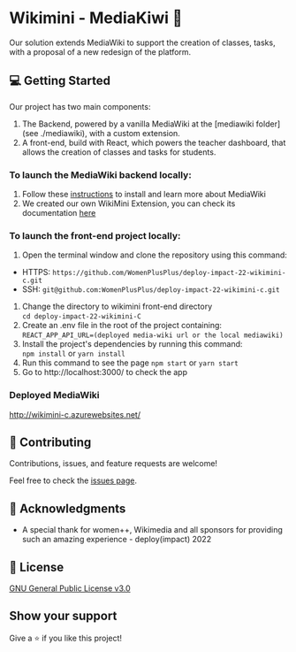 # Wikimini - MediaKiwi 🥝

Our solution extends MediaWiki to support the creation of classes, tasks, with a proposal of a new redesign of the platform.

## :computer: Getting Started

Our project has two main components:
1. The Backend, powered by a vanilla MediaWiki at the [mediawiki folder](see ./mediawiki), with a custom extension.
2. A front-end, build with React, which powers the teacher dashboard, that allows the creation of classes and tasks for students.

### To launch the MediaWiki backend locally:
1. Follow these [instructions](./mediawiki/Application/Readme.md) to install and learn more about MediaWiki
2. We created our own WikiMini Extension, you can check its documentation [here](./mediawiki/Application/extensions/WikiMiniExtension)
 
### To launch the front-end project locally:

1. Open the terminal window and clone the repository using this command:

- HTTPS: `https://github.com/WomenPlusPlus/deploy-impact-22-wikimini-c.git`
- SSH: `git@github.com:WomenPlusPlus/deploy-impact-22-wikimini-c.git`

1. Change the directory to wikimini front-end directory  
`cd deploy-impact-22-wikimini-C`
2. Create an .env file in the root of the project containing:
  `REACT_APP_API_URL=(deployed media-wiki url or the local mediawiki)`
3. Install the project's dependencies by running this command:   
`npm install` or `yarn install`
4. Run this command to see the page `npm start` or `yarn start`
5. Go to http://localhost:3000/ to check the app

### Deployed MediaWiki
http://wikimini-c.azurewebsites.net/

## 🤝 Contributing

Contributions, issues, and feature requests are welcome!

Feel free to check the [issues page](./issues).

## :tada: Acknowledgments

- A special thank for women++, Wikimedia and all sponsors for providing such an amazing experience - deploy(impact) 2022

## 📝 License
[GNU General Public License v3.0](https://github.com/WomenPlusPlus/deploy-impact-22-wikimini-c/blob/development/LICENSE)

## Show your support

Give a ⭐️ if you like this project!
